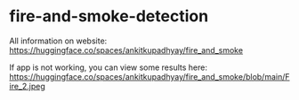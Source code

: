 # fire-and-smoke-detection
All information on website:
https://huggingface.co/spaces/ankitkupadhyay/fire_and_smoke

If app is not working, you can view some results here:
https://huggingface.co/spaces/ankitkupadhyay/fire_and_smoke/blob/main/Fire_2.jpeg
